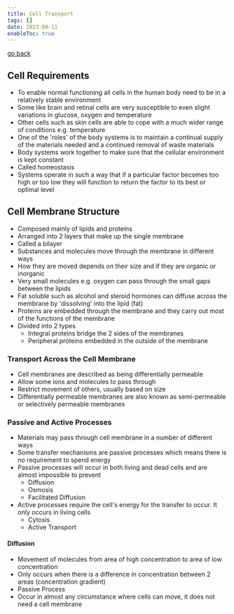 ```yaml
---
title: Cell Transport
tags: []
date: 2023-09-11
enableToc: true
---
```



[go back](9Subjects/9Biology.md)

## Cell Requirements
- To enable normal functioning all cells in the human body need to be in a relatively stable environment
- Some like brain and retinal cells are very susceptible to even slight variations in glucose, oxygen and temperature
- Other cells such as skin cells are able to cope with a much wider range of conditions e.g. temperature
- One of the 'roles' of the body systems is to maintain a continual supply of the materials needed and a continued removal of waste materials
- Body systems work together to make sure that the cellular environment is kept constant
- Called homeostasis
- Systems operate in such a way that if a particular factor becomes too high or too low they will function to return the factor to its best or optimal level

## Cell Membrane Structure
- Composed mainly of lipids and proteins
- Arranged into 2 layers that make up the single membrane
- Called a bilayer
- Substances and molecules move through the membrane in different ways
- How they are moved depends on their size and if they are organic or inorganic
- Very small molecules e.g. oxygen can pass through the small gaps between the lipids
- Fat soluble such as alcohol and steroid hormones can diffuse across the membrane by 'dissolving' into the lipid (fat)
- Proteins are embedded through the membrane and they carry out most of the functions of the membrane
- Divided into 2 types
	- Integral proteins bridge the 2 sides of the membranes
	- Peripheral proteins embedded in the outside of the membrane

### Transport Across the Cell Membrane
- Cell membranes are described as being differentially permeable
- Allow some ions and molecules to pass through
- Restrict movement of others, usually based on size
- Differentially permeable membranes are also known as semi-permeable or selectively permeable membranes

### Passive and Active Processes
- Materials may pass through cell membrane in a number of different ways
- Some transfer mechanisms are passive processes which means there is no requirement to spend energy
- Passive processes will occur in both living and dead cells and are almost impossible to prevent
	- Diffusion
	- Osmosis
	- Facilitated Diffusion
- Active processes require the cell's energy for the transfer to occur. It only occurs in living cells
	- Cytosis
	- Active Transport

#### Diffusion
- Movement of molecules from area of high concentration to area of low concentration
- Only occurs when there is a difference in concentration between 2 areas (concentration gradient)
- Passive Process
- Occur in almost any circumstance where cells can move, it does not need a cell membrane